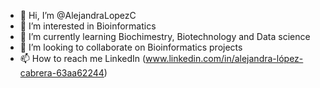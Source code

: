 - 👋 Hi, I’m @AlejandraLopezC
- 👀 I’m interested in Bioinformatics
- 🌱 I’m currently learning Biochimestry, Biotechnology and Data science
- 💞️ I’m looking to collaborate on Bioinformatics projects
- 📫 How to reach me LinkedIn (www.linkedin.com/in/alejandra-lópez-cabrera-63aa62244)

<!---
AlejandraLopezC/AlejandraLopezC is a ✨ special ✨ repository because its `README.md` (this file) appears on your GitHub profile.
You can click the Preview link to take a look at your changes.
--->
